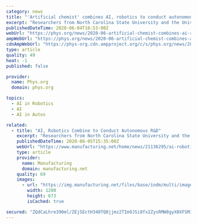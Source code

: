 ```yaml
---
category: news
title: "'Artificial chemist' combines AI, robotics to conduct autonomous R&D"
excerpt: "Researchers from North Carolina State University and the University at Buffalo have developed a technology called \"Artificial Chemist,\" which incorporates artificial intelligence (AI) and an automated system for performing chemical reactions to accelerate R&D and manufacturing of commercially desirable materials."
publishedDateTime: 2020-06-04T16:53:00Z
webUrl: "https://phys.org/news/2020-06-artificial-chemist-combines-ai-robotics.html"
ampWebUrl: "https://phys.org/news/2020-06-artificial-chemist-combines-ai-robotics.amp"
cdnAmpWebUrl: "https://phys-org.cdn.ampproject.org/c/s/phys.org/news/2020-06-artificial-chemist-combines-ai-robotics.amp"
type: article
quality: 49
heat: -1
published: false

provider:
  name: Phys.org
  domain: phys.org

topics:
  - AI in Robotics
  - AI
  - AI in Autos

related:
  - title: "AI, Robotics Combine to Conduct Autonomous R&D"
    excerpt: "Researchers from North Carolina State University and the University at Buffalo have developed a technology called \"Artificial Chemist,\" which incorporates artificial intelligence (AI) and an automated system for performing chemical reactions to accelerate R&D and manufacturing of commercially desirable materials."
    publishedDateTime: 2020-06-05T15:35:00Z
    webUrl: "https://www.manufacturing.net/home/news/21136295/ai-robotics-combine-to-conduct-autonomous-rd"
    type: article
    provider:
      name: Manufacturing
      domain: manufacturing.net
    quality: 69
    images:
      - url: "https://img.manufacturing.net/files/base/indm/multi/image/2020/06/16x9/233820_web.5eda5eeeb8ced.png?auto=format&fit=max&w=1200"
        width: 1200
        height: 673
        isCached: true

secured: "ZQdCaLhre390ml/ZEjSEctH340TQ8jjmz2TIm9JSi8fx2ZysRMW8gyX0XFSM3KY59tyahQ7bV4tXp2hXH2pqq8aJuOaDJL2yLOjTaIw2aaHy1OK9uSobBmw2B6MhFznMM/8Ge6eFvldaD/JIJvpb6ln4aO9cxmnMiGzO1ExSvDzVyHlMZe6JRePj/fyXtGqplEt2ZntZfzQJU7+9YnVeEotQV+O+W1hv6Obo364ZSV3JLeHdbwoJ/5ZRKyheiojUitXa/gV165EXu9rDoZu7n0o1hlVWIZQnD8ueduJtuqKaUgROfSeI2wemrkm/1vEedZtCHnDQuw4YawEUGYvgnzuu5UoHYIQveeRI6Q201iyCVkJXl6IyngTGgq8gH3e0YzW2Brb1IQMSB2DwHMMH0Z6tJ5/d4P9qXXqQyzlMW5Tw9RFLngVC9u5s76WmysJMRtfbG0If5+wt3rf+vNbV69tJKD9CTtVQ8gWto9cWoTs=;22TMz8OcEw7mDvOulVAh3A=="
---
```


